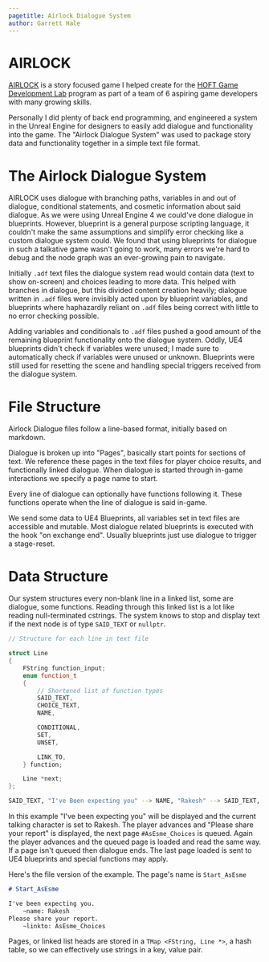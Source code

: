 ```yaml
---
pagetitle: Airlock Dialogue System
author: Garrett Hale
---
```


# AIRLOCK

[AIRLOCK](https://github.com/gertkeno/airlock) is a story focused game I helped
create for the [HOFT Game Development Lab](https://www.gamedevelopmentlab.com/)
program as part of a team of 6 aspiring game developers with many growing skills.

Personally I did plenty of back end programming, and engineered a system in the
Unreal Engine for designers to easily add dialogue and functionality into the game.
The "Airlock Dialogue System" was used to package story data and functionality
together in a simple text file format.

# The Airlock Dialogue System

AIRLOCK uses dialogue with branching paths, variables in and out of dialogue,
conditional statements, and cosmetic information about said dialogue.
As we were using Unreal Engine 4 we could've done dialogue in blueprints.
However, blueprint is a general purpose scripting language, it couldn't make
the same assumptions and simplify error checking like a custom dialogue
system could. We found that using blueprints for dialogue in such a talkative
game wasn't going to work, many errors we're hard to debug and the node graph
was an ever-growing pain to navigate.

Initially `.adf` text files the dialogue system read would contain data (text to show
on-screen) and choices leading to more data. This helped with branches in dialogue,
but this divided content creation heavily; dialogue written in `.adf` files were
invisibly acted upon by blueprint variables, and blueprints where haphazardly
reliant on `.adf` files being correct with little to no error checking possible.

Adding variables and conditionals to `.adf` files pushed a good amount of the
remaining blueprint functionality onto the dialogue system. Oddly, UE4 blueprints
didn't check if variables were unused; I made sure to automatically check if
variables were unused or unknown. Blueprints were still used for resetting the
scene and handling special triggers received from the dialogue system.

# File Structure

Airlock Dialogue files follow a line-based format, initially based on markdown.

Dialogue is broken up into "Pages", basically start points for sections of text.
We reference these pages in the text files for player choice results, and functionally linked dialogue.
When dialogue is started through in-game interactions we specify a page name to start.

Every line of dialogue can optionally have functions following it.
These functions operate when the line of dialogue is said in-game.

We send some data to UE4 Blueprints, all variables set in text files are accessible and mutable.
Most dialogue related blueprints is executed with the hook "on exchange end".
Usually blueprints just use dialogue to trigger a stage-reset.

# Data Structure

Our system structures every non-blank line in a linked list, some are dialogue, some functions.
Reading through this linked list is a lot like reading null-terminated cstrings.
The system knows to stop and display text if the next node is of type `SAID_TEXT` or `nullptr`.

```cpp
// Structure for each line in text file

struct Line
{
	FString function_input;
	enum function_t
	{
		// Shortened list of function types
		SAID_TEXT,
		CHOICE_TEXT,
		NAME,

		CONDITIONAL,
		SET,
		UNSET,

		LINK_TO,
	} function;

	Line *next;
};
```

```bash
SAID_TEXT, "I've Been expecting you" --> NAME, "Rakesh" --> SAID_TEXT, "Please share your report" --> LINK_TO, "AsEsme_Choices" --> nullptr
```

In this example "I've been expecting you" will be displayed and the current talking character is set to Rakesh.
The player advances and "Please share your report" is displayed, the next page `#AsEsme_Choices` is queued.
Again the player advances and the queued page is loaded and read the same way.
If a page isn't queued then dialogue ends.
The last page loaded is sent to UE4 blueprints and special functions may apply.

Here's the file version of the example.
The page's name is `Start_AsEsme`

```markdown
# Start_AsEsme

I've been expecting you.
	~name: Rakesh
Please share your report.
	~linkto: AsEsme_Choices
```

Pages, or linked list heads are stored in a `TMap <FString, Line *>`, a hash table, so we can effectively use strings in a key, value pair.

